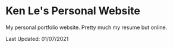 # Ken Le's Personal Website

My personal portfolio website. 
Pretty much my resume but online.

Last Updated: 01/07/2021

